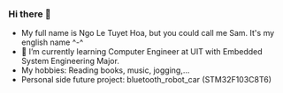 ### Hi there 👋

- My full name is Ngo Le Tuyet Hoa, but you could call me Sam. It's my english name ^-^
- 🌱 I’m currently learning Computer Engineer at UIT with Embedded System Engineering Major.
- My hobbies: Reading books, music, jogging,...
- Personal side future project: bluetooth_robot_car (STM32F103C8T6)
